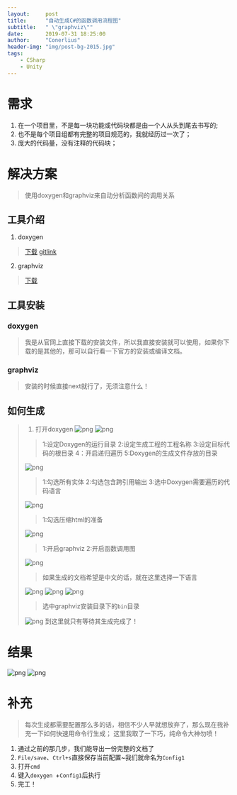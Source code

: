 ```yaml
---
layout:     post
title:      "自动生成C#的函数调用流程图"
subtitle:   " \"graphviz\""
date:       2019-07-31 18:25:00
author:     "Conerlius"
header-img: "img/post-bg-2015.jpg"
tags:
    - CSharp
	- Unity
---
```


# 需求
1. 在一个项目里，不是每一块功能或代码块都是由一个人从头到尾去书写的;
2. 也不是每个项目组都有完整的项目规范的，我就经历过一次了；
3. 庞大的代码量，没有注释的代码块；
# 解决方案
> 使用doxygen和graphviz来自动分析函数间的调用关系
## 工具介绍
1. doxygen
> [下载](http://www.doxygen.nl/download.html#srcbin) [gitlink](https://github.com/doxygen/doxygen)
2. graphviz
> [下载](http://www.graphviz.org/)
## 工具安装
### doxygen
> 我是从官网上直接下载的安装文件，所以我直接安装就可以使用，如果你下载的是其他的，那可以自行看一下官方的安装或编译文档。
### graphviz
> 安装的时候直接next就行了，无须注意什么！
## 如何生成
> 1. 打开doxygen ![png](http://www.conerlius.cn/wp-content/uploads/2019/04/DoxygenIcon.png)
> ![png](http://www.conerlius.cn/wp-content/uploads/2019/04/DoxygenStep1.png)
> 
>> 1:设定Doxygen的运行目录
>> 2:设定生成工程的工程名称
>> 3:设定目标代码的根目录
>> 4：开启递归遍历
>> 5:Doxygen的生成文件存放的目录
>
> ![png](http://www.conerlius.cn/wp-content/uploads/2019/04/DoxygenStep2.png)
>
>> 1:勾选所有实体
>> 2:勾选包含跨引用输出
>> 3:选中Doxygen需要遍历的代码语言
> 
> ![png](http://www.conerlius.cn/wp-content/uploads/2019/04/DoxygenStep3.png)
>
>> 1:勾选压缩html的准备
>
> ![png](http://www.conerlius.cn/wp-content/uploads/2019/04/DoxygenStep4.png)
>
>> 1:开启graphviz
>> 2:开启函数调用图
>
> ![png](http://www.conerlius.cn/wp-content/uploads/2019/04/DoxygenStep5.png)
>
>> 如果生成的文档希望是中文的话，就在这里选择一下语言
>
> ![png](http://www.conerlius.cn/wp-content/uploads/2019/04/DoxygenStep6.png)
> ![png](http://www.conerlius.cn/wp-content/uploads/2019/04/DoxygenStep7.png)
> ![png](http://www.conerlius.cn/wp-content/uploads/2019/04/DoxygenStep8.png)
>
>> 选中graphviz安装目录下的`bin`目录
>
> ![png](http://www.conerlius.cn/wp-content/uploads/2019/04/DoxygenStep9.png)
> 到这里就只有等待其生成完成了！
# 结果
![png](http://www.conerlius.cn/wp-content/uploads/2019/04/DoxygenResult1.png)
![png](http://www.conerlius.cn/wp-content/uploads/2019/04/DoxygenResult2.png)

# 补充
> 每次生成都需要配置那么多的话，相信不少人早就想放弃了，那么现在我补充一下如何快速用命令行生成；
> 这里我取了一下巧，纯命令大神勿喷！

1. 通过之前的那几步，我们能导出一份完整的文档了
2. `File/save`、`Ctrl+s`直接保存当前配置~我们就命名为`Config1`
3. 打开`cmd`
4. 键入`doxygen `+`Config1`后执行
5. 完工！